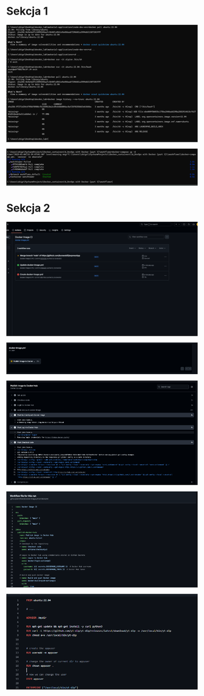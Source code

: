 # Sekcja 1

![](images/img.png)

![](images/img_1.png)

# Sekcja 2 


![](images/img_2.png)

![](images/img_3.png)

![](images/img_4.png)

![](images/img_5.png)

![](images/img_6.png)

